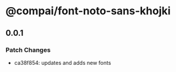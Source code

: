 # @compai/font-noto-sans-khojki

## 0.0.1
### Patch Changes

- ca38f854: updates and adds new fonts
